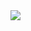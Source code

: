
<img src="https://capsule-render.vercel.app/api?type=waving&color=auto&height=300&section=header&text=cloudydust%20:3&fontSize=90" />
<!--




	<div align="center">
  <div>🌱</div>
	<img src="https://img.shields.io/badge/Django-#092E20?style=flat&logo=Django&logoColor=white" />
	<img src="https://img.shields.io/badge/HTML5-E34F26?style=flat&logo=HTML5&logoColor=white" />
	<img src="https://img.shields.io/badge/CSS3-1572B6?style=flat&logo=CSS3&logoColor=white"/>
<img src="https://img.shields.io/badge/AmazonAWS-#232F3E?style=flat&logo=AmazonAWS&logoColor=white"/>

</div>

<img src="https://img.shields.io/badge/아이콘내용-바탕색?style=flat&logo=Django&logoColor=white"/>

**cloudydust/cloudydust** is a ✨ _special_ ✨ repository because its `README.md` (this file) appears on your GitHub profile.

Here are some ideas to get you started:

- 🔭 I’m currently working on ...
- 🌱 I’m currently learning ...
- 👯 I’m looking to collaborate on ...
- 🤔 I’m looking for help with ...
- 💬 Ask me about ...
- 📫 How to reach me: ...
- 😄 Pronouns: ...
- ⚡ Fun fact: ...
-->

